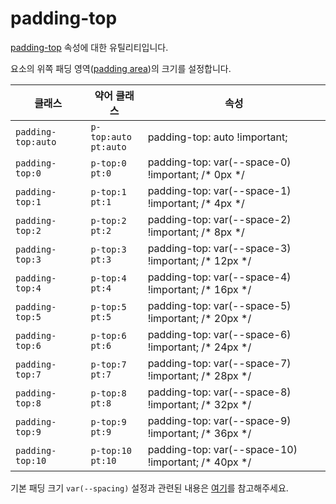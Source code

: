 # padding-top

[padding-top](https://developer.mozilla.org/en-US/docs/Web/CSS/padding-top) 속성에 대한 유틸리티입니다.

요소의 위쪽 패딩 영역([padding area](https://developer.mozilla.org/en-US/docs/Web/CSS/CSS_box_model/Introduction_to_the_CSS_box_model#padding_area))의 크기를 설정합니다.

<table>
  <thead>
    <tr>
      <th scope="col">클래스</th>
      <th scope="col">약어 클래스</th>
      <th scope="col">속성</th>
    </tr>
  </thead>
  <tbody>
  <!-- padding-top: auto -->
<tr>
  <td><code>padding-top:auto</code></td>
  <td><code>p-top:auto</code><br><code>pt:auto</code></td>
  <td><span class="code">padding-top: auto !important;</span></td>
</tr>
<tr>
  <td><code>padding-top:0</code></td>
  <td><code>p-top:0</code><br><code>pt:0</code></td>
  <td><span class="code">padding-top: var(--space-0) !important;</span> <span class="c:weak">/* 0px */</span></td>
</tr>
<tr>
  <td><code>padding-top:1</code></td>
  <td><code>p-top:1</code><br><code>pt:1</code></td>
  <td><span class="code">padding-top: var(--space-1) !important;</span> <span class="c:weak">/* 4px */</span></td>
</tr>
<tr>
  <td><code>padding-top:2</code></td>
  <td><code>p-top:2</code><br><code>pt:2</code></td>
  <td><span class="code">padding-top: var(--space-2) !important;</span> <span class="c:weak">/* 8px */</span></td>
</tr>
<tr>
  <td><code>padding-top:3</code></td>
  <td><code>p-top:3</code><br><code>pt:3</code></td>
  <td><span class="code">padding-top: var(--space-3) !important;</span> <span class="c:weak">/* 12px */</span></td>
</tr>
<tr>
  <td><code>padding-top:4</code></td>
  <td><code>p-top:4</code><br><code>pt:4</code></td>
  <td><span class="code">padding-top: var(--space-4) !important;</span> <span class="c:weak">/* 16px */</span></td>
</tr>
<tr>
  <td><code>padding-top:5</code></td>
  <td><code>p-top:5</code><br><code>pt:5</code></td>
  <td><span class="code">padding-top: var(--space-5) !important;</span> <span class="c:weak">/* 20px */</span></td>
</tr>
<tr>
  <td><code>padding-top:6</code></td>
  <td><code>p-top:6</code><br><code>pt:6</code></td>
  <td><span class="code">padding-top: var(--space-6) !important;</span> <span class="c:weak">/* 24px */</span></td>
</tr>
<tr>
  <td><code>padding-top:7</code></td>
  <td><code>p-top:7</code><br><code>pt:7</code></td>
  <td><span class="code">padding-top: var(--space-7) !important;</span> <span class="c:weak">/* 28px */</span></td>
</tr>
<tr>
  <td><code>padding-top:8</code></td>
  <td><code>p-top:8</code><br><code>pt:8</code></td>
  <td><span class="code">padding-top: var(--space-8) !important;</span> <span class="c:weak">/* 32px */</span></td>
</tr>
<tr>
  <td><code>padding-top:9</code></td>
  <td><code>p-top:9</code><br><code>pt:9</code></td>
  <td><span class="code">padding-top: var(--space-9) !important;</span> <span class="c:weak">/* 36px */</span></td>
</tr>
<tr>
  <td><code>padding-top:10</code></td>
  <td><code>p-top:10</code><br><code>pt:10</code></td>
  <td><span class="code">padding-top: var(--space-10) !important;</span> <span class="c:weak">/* 40px */</span></td>
</tr>

  </tbody>

</table>

기본 패딩 크기 `var(--spacing)` 설정과 관련된 내용은 [여기](/guide/css-variable-list.html#gap)를 참고해주세요.
